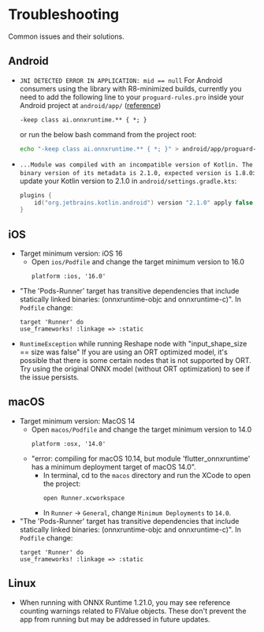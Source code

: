 # Troubleshooting

Common issues and their solutions.


## Android
* `JNI DETECTED ERROR IN APPLICATION: mid == null`
    For Android consumers using the library with R8-minimized builds, currently you need to add the following line to your `proguard-rules.pro` inside your Android project at `android/app/` ([reference](https://onnxruntime.ai/docs/build/android.html#note-proguard-rules-for-r8-minimization-android-app-builds-to-work))
    ```
    -keep class ai.onnxruntime.** { *; }
    ```
    or run the below bash command from the project root:
    ```bash
    echo "-keep class ai.onnxruntime.** { *; }" > android/app/proguard-rules.pro
    ```
* `...Module was compiled with an incompatible version of Kotlin. The binary version of its metadata is 2.1.0, expected version is 1.8.0`: update your Kotlin version to 2.1.0 in `android/settings.gradle.kts`:
    ```kotlin
    plugins {
        id("org.jetbrains.kotlin.android") version "2.1.0" apply false
    }
    ```

## iOS
* Target minimum version: iOS 16
    * Open `ios/Podfile` and change the target minimum version to 16.0
        ```
        platform :ios, '16.0'
        ```
* "The 'Pods-Runner' target has transitive dependencies that include statically linked binaries: (onnxruntime-objc and onnxruntime-c)". In `Podfile` change:
    ```
    target 'Runner' do
    use_frameworks! :linkage => :static
    ```
* `RuntimeException` while running Reshape node with "input_shape_size == size was false"
    If you are using an ORT optimized model, it's possible that there is some certain nodes that is not supported by ORT. Try using the original ONNX model (without ORT optimization) to see if the issue persists.

## macOS
* Target minimum version: MacOS 14
    * Open `macos/Podfile` and change the target minimum version to 14.0
        ```
        platform :osx, '14.0'
        ```
    * "error: compiling for macOS 10.14, but module 'flutter_onnxruntime' has a minimum deployment target of macOS 14.0".
        * In terminal, cd to the `macos` directory and run the XCode to open the project:
            ```
            open Runner.xcworkspace
            ```
        * In `Runner` -> `General`, change `Minimum Deployments` to `14.0`.
* "The 'Pods-Runner' target has transitive dependencies that include statically linked binaries: (onnxruntime-objc and onnxruntime-c)". In `Podfile` change:
    ```
    target 'Runner' do
    use_frameworks! :linkage => :static
    ```


## Linux
* When running with ONNX Runtime 1.21.0, you may see reference counting warnings related to FlValue objects. These don't prevent the app from running but may be addressed in future updates.
